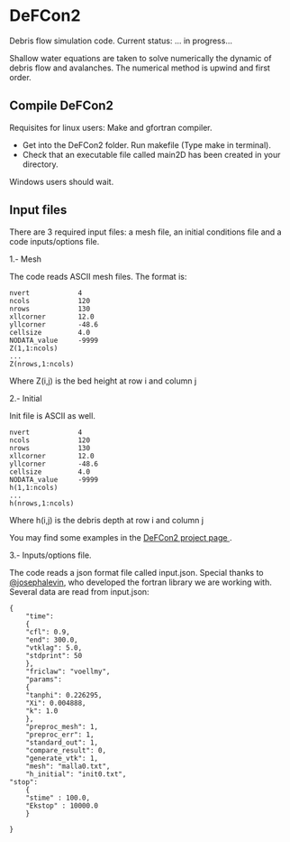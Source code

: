 DeFCon2
=======

Debris flow simulation code. Current status: ... in progress...

Shallow water equations are taken to solve numerically the dynamic of debris flow and avalanches. The numerical method is upwind and first order.


Compile DeFCon2
---------------

Requisites for linux users: Make and gfortran compiler. 

* Get into the DeFCon2 folder. Run makefile (Type make in terminal).
* Check that an executable file called main2D has been created in your directory. 

Windows users should wait. 

Input files
-----------

There are 3 required input files: a mesh file, an initial conditions file and a code inputs/options file.

1.- Mesh

The code reads ASCII mesh files. The format is:

    nvert      	     4
    ncols      	     120
    nrows      	     130
    xllcorner  	     12.0
    yllcorner 	     -48.6
    cellsize	     4.0
    NODATA_value     -9999
    Z(1,1:ncols) 
    ...
    Z(nrows,1:ncols)

Where Z(i,j) is the bed height at row i and column j

2.- Initial

Init file is ASCII as well. 

    nvert      	     4
    ncols      	     120
    nrows      	     130
    xllcorner  	     12.0
    yllcorner 	     -48.6
    cellsize	     4.0
    NODATA_value     -9999
    h(1,1:ncols) 
    ...
    h(nrows,1:ncols)

Where h(i,j) is the debris depth at row i and column j

You may find some examples in the [DeFCon2 project page ](http://guisanchez.github.com/2D-Debris/).

3.- Inputs/options file.

The code reads a json format file called input.json. Special thanks to [@josephalevin](https://github.com/josephalevin/fson), who developed the fortran library we are working with. Several data are read from input.json:

    {
    	"time": 
    	{
		"cfl": 0.9,
		"end": 300.0,
		"vtklag": 5.0,
		"stdprint": 50
    	},
    	"friclaw": "voellmy",
    	"params": 
    	{
		"tanphi": 0.226295,
		"Xi": 0.004888,
		"k": 1.0
    	},
    	"preproc_mesh": 1,
    	"preproc_err": 1,
    	"standard_out": 1,
    	"compare_result": 0,
    	"generate_vtk": 1,
    	"mesh": "malla0.txt",
    	"h_initial": "init0.txt",
	"stop":
    	{
		"stime" : 100.0,
		"Ekstop" : 10000.0
    	}

    }
